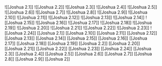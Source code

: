 ![[Joshua 2.1]]
![[Joshua 2.2]]
![[Joshua 2.3]]
![[Joshua 2.4]]
![[Joshua 2.5]]
![[Joshua 2.6]]
![[Joshua 2.7]]
![[Joshua 2.8]]
![[Joshua 2.9]]
![[Joshua 2.10]]
![[Joshua 2.11]]
![[Joshua 2.12]]
![[Joshua 2.13]]
![[Joshua 2.14]]
![[Joshua 2.15]]
![[Joshua 2.16]]
![[Joshua 2.17]]
![[Joshua 2.18]]
![[Joshua 2.19]]
![[Joshua 2.20]]
![[Joshua 2.21]]
![[Joshua 2.22]]
![[Joshua 2.23]]
![[Joshua 2.24]]
[[Joshua 2.1]]
[[Joshua 2.10]]
[[Joshua 2.11]]
[[Joshua 2.12]]
[[Joshua 2.13]]
[[Joshua 2.14]]
[[Joshua 2.15]]
[[Joshua 2.16]]
[[Joshua 2.17]]
[[Joshua 2.18]]
[[Joshua 2.19]]
[[Joshua 2.2]]
[[Joshua 2.20]]
[[Joshua 2.21]]
[[Joshua 2.22]]
[[Joshua 2.23]]
[[Joshua 2.24]]
[[Joshua 2.3]]
[[Joshua 2.4]]
[[Joshua 2.5]]
[[Joshua 2.6]]
[[Joshua 2.7]]
[[Joshua 2.8]]
[[Joshua 2.9]]
[[Joshua 2]]
